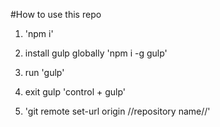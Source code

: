 #How to use this repo

1. 'npm i'

2. install gulp globally 'npm i -g gulp'

3. run 'gulp'

4. exit gulp 'control + gulp'

5. 'git remote set-url origin //repository name//'